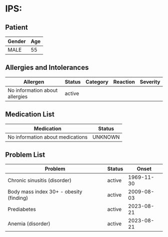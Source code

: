# IPS:

## Patient

|Gender|Age|
|---|---|
|MALE|55|

## Allergies and Intolerances

|Allergen|Status|Category|Reaction|Severity|
|---|---|---|---|---|
|No information about allergies|active||||

## Medication List

|Medication|Status|
|---|---|
|No information about medications|UNKNOWN|

## Problem List

|Problem|Status|Onset|
|---|---|---|
|Chronic sinusitis (disorder)|active|1969-11-30|
|Body mass index 30+ - obesity (finding)|active|2009-08-03|
|Prediabetes|active|2023-08-21|
|Anemia (disorder)|active|2023-08-21|
